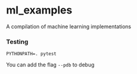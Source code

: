 # ml_examples
A compilation of machine learning implementations 

### Testing 

```
PYTHONPATH=. pytest 
```
You can add the flag ``--pdb`` to debug 